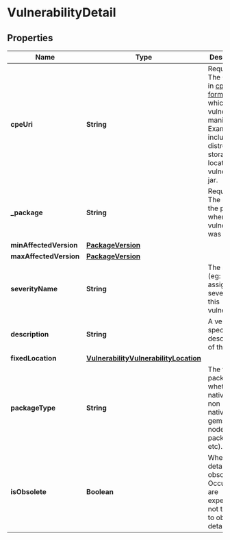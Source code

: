 # VulnerabilityDetail

## Properties
Name | Type | Description | Notes
------------ | ------------- | ------------- | -------------
**cpeUri** | **String** | Required. The CPE URI in [cpe format](https://cpe.mitre.org/specification/) in which the vulnerability manifests. Examples include distro or storage location for vulnerable jar. |  [optional]
**_package** | **String** | Required. The name of the package where the vulnerability was found. |  [optional]
**minAffectedVersion** | [**PackageVersion**](PackageVersion.md) |  |  [optional]
**maxAffectedVersion** | [**PackageVersion**](PackageVersion.md) |  |  [optional]
**severityName** | **String** | The severity (eg: distro assigned severity) for this vulnerability. |  [optional]
**description** | **String** | A vendor-specific description of this note. |  [optional]
**fixedLocation** | [**VulnerabilityVulnerabilityLocation**](VulnerabilityVulnerabilityLocation.md) |  |  [optional]
**packageType** | **String** | The type of package; whether native or non native(ruby gems, node.js packages etc). |  [optional]
**isObsolete** | **Boolean** | Whether this detail is obsolete. Occurrences are expected not to point to obsolete details. |  [optional]

